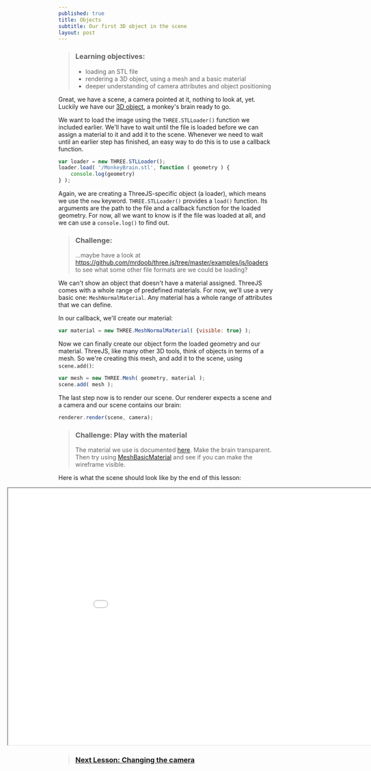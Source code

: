 ```yaml
---
published: true
title: Objects
subtitle: Our first 3D object in the scene
layout: post
---
```


> ### Learning objectives:
>
> * loading an STL file
> * rendering a 3D object, using a mesh and a basic material
> * deeper understanding of camera attributes and object positioning

Great, we have a scene, a camera pointed at it, nothing to look at, yet.
Luckily we have our [3D object](link!), a monkey's brain ready to go.

We want to load the image using the `THREE.STLLoader()` function we included earlier.
We'll have to wait until the file is loaded before we can assign a material to it and add it to the scene.
Whenever we need to wait until an earlier step has finished, an easy way to do this is to use a callback function.

```js
var loader = new THREE.STLLoader();
loader.load( '/MonkeyBrain.stl', function ( geometry ) {
	console.log(geometry)
} );
```

Again, we are creating a ThreeJS-specific object (a loader), which means we use the `new` keyword. `THREE.STLLoader()` provides a `load()` function. Its arguments are the path to the file and a callback function for the loaded geometry. For now, all we want to know is if the file was loaded at all, and we can use a `console.log()` to find out.

> ### Challenge:
> ...maybe have a look at https://github.com/mrdoob/three.js/tree/master/examples/js/loaders to see what some other file formats are we could be loading?

We can't show an object that doesn't have a material assigned. ThreeJS comes with a whole range of predefined materials. For now, we'll use a very basic one: `MeshNormalMaterial`. Any material has a whole range of attributes that we can define.

In our callback, we'll create our material:

```js
var material = new THREE.MeshNormalMaterial( {visible: true} );
```

Now we can finally create our object form the loaded geometry and our material. ThreeJS, like many other 3D tools, think of objects in terms of a mesh. So we're creating this mesh, and add it to the scene, using `scene.add()`:

```js
var mesh = new THREE.Mesh( geometry, material );
scene.add( mesh );
```

The last step now is to render our scene. Our renderer expects a scene and a camera and our scene contains our brain:

```js
renderer.render(scene, camera);
```

> ### Challenge: Play with the material
> The material we use is documented [here](http://threejs.org/docs/index.html#Reference/Materials/MeshNormalMaterial). Make the brain transparent.
> Then try using [MeshBasicMaterial](http://threejs.org/docs/index.html#Reference/Materials/MeshBasicMaterial) and see if you can make the wireframe visible.

Here is what the scene should look like by the end of this lesson:
<iframe style="position: relative; left: -120px; overflow: hidden;" scrolling='no' src="code/lesson-03.html" width="1000" height="600"></iframe>

> ### [Next Lesson: Changing the camera](./4-camera)

